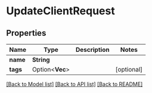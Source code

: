 # UpdateClientRequest

## Properties

Name | Type | Description | Notes
------------ | ------------- | ------------- | -------------
**name** | **String** |  | 
**tags** | Option<**Vec<String>**> |  | [optional]

[[Back to Model list]](../README.md#documentation-for-models) [[Back to API list]](../README.md#documentation-for-api-endpoints) [[Back to README]](../README.md)


